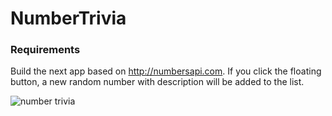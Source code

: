 # NumberTrivia

### Requirements

Build the next app based on http://numbersapi.com. If you click the floating button, a new random number with description will be added to the list.

![number trivia](https://github.com/MarjoleinAardewijn/MobileApplicationDevelopment/blob/master/5.%20NumberTrivia/numbertrivia.png)

